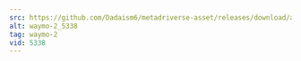 ```yaml
---
src: https://github.com/Dadaism6/metadriverse-asset/releases/download/assetsv1.0.1/waymo-2_5338.mp4
alt: waymo-2_5338
tag: waymo-2
vid: 5338
---
```

